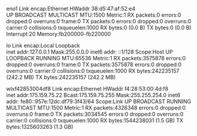 eno1      Link encap:Ethernet  HWaddr 38:d5:47:af:52:e4  
          UP BROADCAST MULTICAST  MTU:1500  Metric:1
          RX packets:0 errors:0 dropped:0 overruns:0 frame:0
          TX packets:0 errors:0 dropped:0 overruns:0 carrier:0
          collisions:0 txqueuelen:1000 
          RX bytes:0 (0.0 B)  TX bytes:0 (0.0 B)
          Interrupt:20 Memory:fb200000-fb220000 

lo        Link encap:Local Loopback  
          inet addr:127.0.0.1  Mask:255.0.0.0
          inet6 addr: ::1/128 Scope:Host
          UP LOOPBACK RUNNING  MTU:65536  Metric:1
          RX packets:3575878 errors:0 dropped:0 overruns:0 frame:0
          TX packets:3575878 errors:0 dropped:0 overruns:0 carrier:0
          collisions:0 txqueuelen:1000 
          RX bytes:242235157 (242.2 MB)  TX bytes:242235157 (242.2 MB)

wlxf42853004df8 Link encap:Ethernet  HWaddr f4:28:53:00:4d:f8  
          inet addr:175.159.75.22  Bcast:175.159.75.255  Mask:255.255.254.0
          inet6 addr: fe80::957e:12dc:df79:3f43/64 Scope:Link
          UP BROADCAST RUNNING MULTICAST  MTU:1500  Metric:1
          RX packets:4326348 errors:0 dropped:0 overruns:0 frame:0
          TX packets:3034545 errors:0 dropped:0 overruns:0 carrier:0
          collisions:0 txqueuelen:1000 
          RX bytes:1544238031 (1.5 GB)  TX bytes:1325603263 (1.3 GB)

